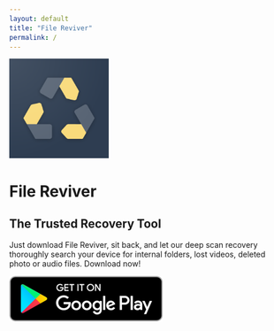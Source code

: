 ```yaml
---
layout: default
title: "File Reviver"
permalink: /
---
```


<img height="180" class="app-icon" src="/images/fr-icon.png"/>

# File Reviver
## The Trusted Recovery Tool

Just download File Reviver, sit back, and let our deep scan recovery thoroughly search your device for internal folders, lost videos, deleted photo or audio files.
Download now!

<div><a class="app-link" id="googleLink" href="https://play.google.com/store/apps/details?id=file.reviver.fr"><img class="app-icon" src="/images/badgegoogleplay.png"/></a></div>
